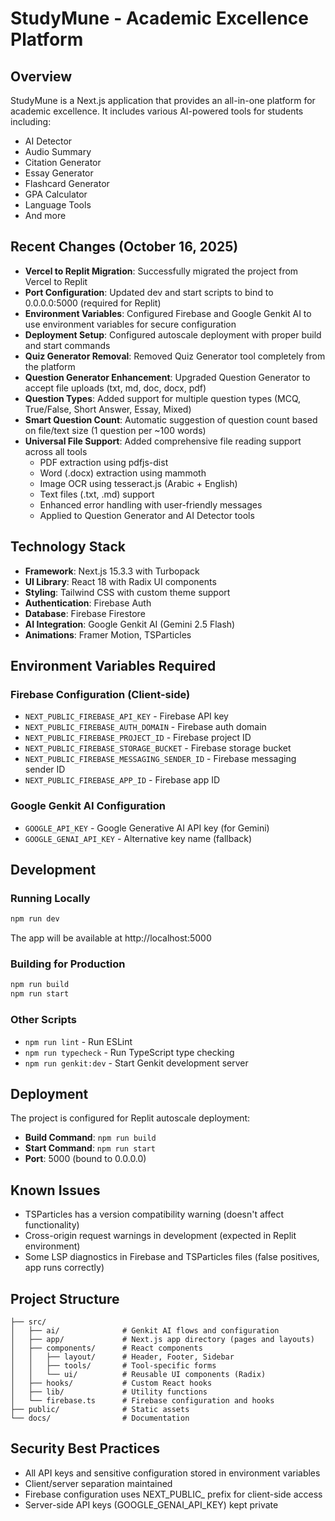# StudyMune - Academic Excellence Platform

## Overview
StudyMune is a Next.js application that provides an all-in-one platform for academic excellence. It includes various AI-powered tools for students including:
- AI Detector
- Audio Summary
- Citation Generator
- Essay Generator
- Flashcard Generator
- GPA Calculator
- Language Tools
- And more

## Recent Changes (October 16, 2025)
- **Vercel to Replit Migration**: Successfully migrated the project from Vercel to Replit
- **Port Configuration**: Updated dev and start scripts to bind to 0.0.0.0:5000 (required for Replit)
- **Environment Variables**: Configured Firebase and Google Genkit AI to use environment variables for secure configuration
- **Deployment Setup**: Configured autoscale deployment with proper build and start commands
- **Quiz Generator Removal**: Removed Quiz Generator tool completely from the platform
- **Question Generator Enhancement**: Upgraded Question Generator to accept file uploads (txt, md, doc, docx, pdf)
- **Question Types**: Added support for multiple question types (MCQ, True/False, Short Answer, Essay, Mixed)
- **Smart Question Count**: Automatic suggestion of question count based on file/text size (1 question per ~100 words)
- **Universal File Support**: Added comprehensive file reading support across all tools
  - PDF extraction using pdfjs-dist
  - Word (.docx) extraction using mammoth
  - Image OCR using tesseract.js (Arabic + English)
  - Text files (.txt, .md) support
  - Enhanced error handling with user-friendly messages
  - Applied to Question Generator and AI Detector tools

## Technology Stack
- **Framework**: Next.js 15.3.3 with Turbopack
- **UI Library**: React 18 with Radix UI components
- **Styling**: Tailwind CSS with custom theme support
- **Authentication**: Firebase Auth
- **Database**: Firebase Firestore
- **AI Integration**: Google Genkit AI (Gemini 2.5 Flash)
- **Animations**: Framer Motion, TSParticles

## Environment Variables Required

### Firebase Configuration (Client-side)
- `NEXT_PUBLIC_FIREBASE_API_KEY` - Firebase API key
- `NEXT_PUBLIC_FIREBASE_AUTH_DOMAIN` - Firebase auth domain
- `NEXT_PUBLIC_FIREBASE_PROJECT_ID` - Firebase project ID
- `NEXT_PUBLIC_FIREBASE_STORAGE_BUCKET` - Firebase storage bucket
- `NEXT_PUBLIC_FIREBASE_MESSAGING_SENDER_ID` - Firebase messaging sender ID
- `NEXT_PUBLIC_FIREBASE_APP_ID` - Firebase app ID

### Google Genkit AI Configuration
- `GOOGLE_API_KEY` - Google Generative AI API key (for Gemini)
- `GOOGLE_GENAI_API_KEY` - Alternative key name (fallback)

## Development

### Running Locally
```bash
npm run dev
```
The app will be available at http://localhost:5000

### Building for Production
```bash
npm run build
npm run start
```

### Other Scripts
- `npm run lint` - Run ESLint
- `npm run typecheck` - Run TypeScript type checking
- `npm run genkit:dev` - Start Genkit development server

## Deployment
The project is configured for Replit autoscale deployment:
- **Build Command**: `npm run build`
- **Start Command**: `npm run start`
- **Port**: 5000 (bound to 0.0.0.0)

## Known Issues
- TSParticles has a version compatibility warning (doesn't affect functionality)
- Cross-origin request warnings in development (expected in Replit environment)
- Some LSP diagnostics in Firebase and TSParticles files (false positives, app runs correctly)

## Project Structure
```
├── src/
│   ├── ai/              # Genkit AI flows and configuration
│   ├── app/             # Next.js app directory (pages and layouts)
│   ├── components/      # React components
│   │   ├── layout/      # Header, Footer, Sidebar
│   │   ├── tools/       # Tool-specific forms
│   │   └── ui/          # Reusable UI components (Radix)
│   ├── hooks/           # Custom React hooks
│   ├── lib/             # Utility functions
│   └── firebase.ts      # Firebase configuration and hooks
├── public/              # Static assets
└── docs/                # Documentation
```

## Security Best Practices
- All API keys and sensitive configuration stored in environment variables
- Client/server separation maintained
- Firebase configuration uses NEXT_PUBLIC_ prefix for client-side access
- Server-side API keys (GOOGLE_GENAI_API_KEY) kept private
